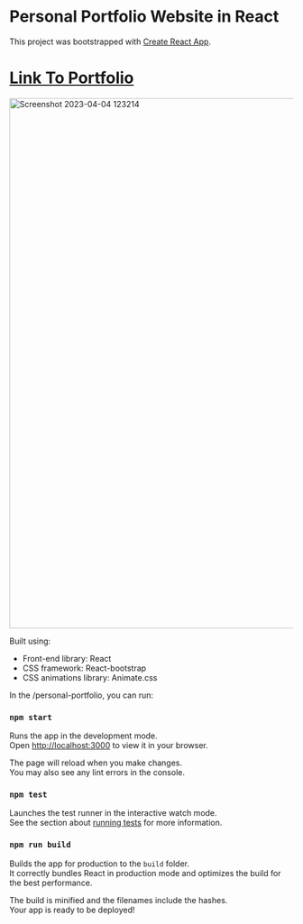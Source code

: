 # Personal Portfolio Website in React

This project was bootstrapped with [Create React App](https://github.com/facebook/create-react-app).

# [Link To Portfolio](https://mainajm.netlify.app/)

<img width="941" alt="Screenshot 2023-04-04 123214" src="https://user-images.githubusercontent.com/75726095/229750705-998fb705-dc9a-4535-a097-d6d2a70af175.png">


Built using:

- Front-end library: React
- CSS framework: React-bootstrap
- CSS animations library: Animate.css

In the /personal-portfolio, you can run:

### `npm start`

Runs the app in the development mode.\
Open [http://localhost:3000](http://localhost:3000) to view it in your browser.

The page will reload when you make changes.\
You may also see any lint errors in the console.

### `npm test`

Launches the test runner in the interactive watch mode.\
See the section about [running tests](https://facebook.github.io/create-react-app/docs/running-tests) for more information.

### `npm run build`

Builds the app for production to the `build` folder.\
It correctly bundles React in production mode and optimizes the build for the best performance.

The build is minified and the filenames include the hashes.\
Your app is ready to be deployed!



